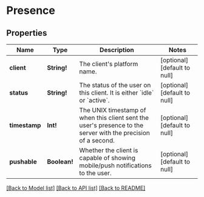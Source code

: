 # Presence

## Properties
Name | Type | Description | Notes
------------ | ------------- | ------------- | -------------
**client** | **String!** | The client&#39;s platform name.  | [optional] [default to null]
**status** | **String!** | The status of the user on this client. It is either &#x60;idle&#x60; or &#x60;active&#x60;.  | [optional] [default to null]
**timestamp** | **Int!** | The UNIX timestamp of when this client sent the user&#39;s presence to the server with the precision of a second.  | [optional] [default to null]
**pushable** | **Boolean!** | Whether the client is capable of showing mobile/push notifications to the user.  | [optional] [default to null]

[[Back to Model list]](../README.md#documentation-for-models) [[Back to API list]](../README.md#documentation-for-api-endpoints) [[Back to README]](../README.md)


